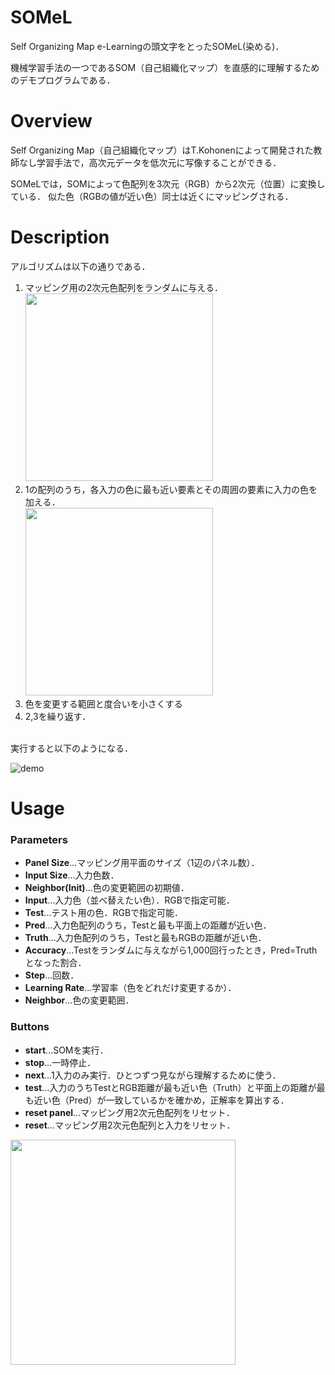 # SOMeL
Self Organizing Map e-Learningの頭文字をとったSOMeL(染める)．

機械学習手法の一つであるSOM（自己組織化マップ）を直感的に理解するためのデモプログラムである．


# Overview
Self Organizing Map（自己組織化マップ）はT.Kohonenによって開発された教師なし学習手法で，高次元データを低次元に写像することができる．

SOMeLでは，SOMによって色配列を3次元（RGB）から2次元（位置）に変換している．
似た色（RGBの値が近い色）同士は近くにマッピングされる．


# Description
アルゴリズムは以下の通りである．
1. マッピング用の2次元色配列をランダムに与える．<br><img src="https://user-images.githubusercontent.com/64676197/107116802-2261b800-68b9-11eb-872c-4544068f150f.png" width="300px">
2. 1の配列のうち，各入力の色に最も近い要素とその周囲の要素に入力の色を加える．<br><img src="https://user-images.githubusercontent.com/64676197/107116809-2d1c4d00-68b9-11eb-8802-07ac7720f1ae.png" width="300px">
3. 色を変更する範囲と度合いを小さくする
4. 2,3を繰り返す．
<br>
実行すると以下のようになる．

![demo](https://user-images.githubusercontent.com/64676197/107117100-25f63e80-68bb-11eb-9f8a-544c436d0945.gif)


# Usage
### Parameters
 - **Panel Size**...マッピング用平面のサイズ（1辺のパネル数）．
 - **Input Size**...入力色数．
 - **Neighbor(Init)**...色の変更範囲の初期値．
 - **Input**...入力色（並べ替えたい色）．RGBで指定可能．
 - **Test**...テスト用の色．RGBで指定可能．
  - **Pred**...入力色配列のうち，Testと最も平面上の距離が近い色．
  - **Truth**...入力色配列のうち，Testと最もRGBの距離が近い色．
 - **Accuracy**...Testをランダムに与えながら1,000回行ったとき，Pred=Truthとなった割合．
 - **Step**...回数．
 - **Learning Rate**...学習率（色をどれだけ変更するか）．
 - **Neighbor**...色の変更範囲．
 
### Buttons
 - **start**...SOMを実行．
 - **stop**...一時停止．
 - **next**...1入力のみ実行．ひとつずつ見ながら理解するために使う．
 - **test**...入力のうちTestとRGB距離が最も近い色（Truth）と平面上の距離が最も近い色（Pred）が一致しているかを確かめ，正解率を算出する．
 - **reset panel**...マッピング用2次元色配列をリセット．
 - **reset**...マッピング用2次元色配列と入力をリセット．
<img src="https://user-images.githubusercontent.com/64676197/107134181-14e91400-6933-11eb-80e8-c84465c8efd5.png" width="360px">

